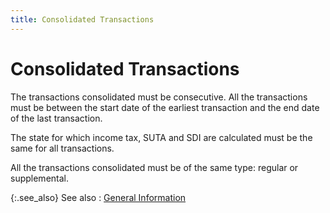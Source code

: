 ```yaml
---
title: Consolidated Transactions
---
```


# Consolidated Transactions


The transactions consolidated must be consecutive. All the transactions  must be between the start date of the earliest transaction and the end  date of the last transaction.


The state for which income tax, SUTA and SDI are calculated must be  the same for all transactions.


All the transactions consolidated must be of the same type: regular  or supplemental.


{:.see_also}
See also
: [General Information]({{site.prl_baseurl}}/setup/employee-history/general_information_1.html)
